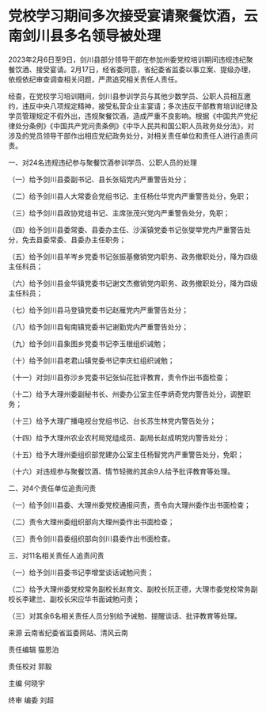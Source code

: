 # 党校学习期间多次接受宴请聚餐饮酒，云南剑川县多名领导被处理

2023年2月6日至9日，剑川县部分领导干部在参加州委党校培训期间违规违纪聚餐饮酒、接受宴请。2月17日，经省委同意，省纪委省监委以事立案、提级办理，依规依纪审查调查相关问题，严肃追究相关责任人责任。

经查，在党校学习培训期间，剑川县参训学员与其他少数学员、公职人员相互邀约，违反中央八项规定精神，接受私营企业主宴请；多次违反干部教育培训纪律及学员管理规定不假外出，违规聚餐饮酒，造成严重不良影响。根据《中国共产党纪律处分条例》《中国共产党问责条例》《中华人民共和国公职人员政务处分法》，对涉及的党员领导干部作出相应党纪政务处分，对相关责任单位和责任人进行追责问责。

一、对24名违规违纪参与聚餐饮酒参训学员、公职人员的处理

（一）给予剑川县委副书记、县长张韬党内严重警告处分；

（二）给予剑川县人大常委会党组书记、主任杨仕华党内严重警告处分，免职；

（三）给予剑川县政协党组书记、主席张茂兴党内严重警告处分，免职；

（四）给予剑川县委常委、县委办主任、沙溪镇党委书记张燮举党内严重警告处分，免去县委常委、县委办主任职务；

（五）给予剑川县羊岑乡党委书记张振基撤销党内职务、政务撤职处分，降为四级主任科员；

（六）给予剑川县金华镇党委书记谢文杰撤销党内职务、政务撤职处分，降为四级主任科员；

（七）给予剑川县马登镇党委书记赵雁党内严重警告处分；

（八）给予剑川县甸南镇党委书记谢勤党内严重警告处分；

（九）给予剑川县象图乡党委书记李玉根组织诫勉；

（十）给予剑川县老君山镇党委书记李庆虹组织诫勉；

（十一）对剑川县弥沙乡党委书记张仙花批评教育，责令作出书面检查；

（十二）给予大理州委副秘书长、州委办公室主任李炳奇党内警告处分，调整职务；

（十三）给予大理广播电视台党组书记、台长苏生林党内警告处分；

（十四）给予大理州农业农村局党组成员、副局长赵成明党内警告处分；

（十五）给予大理州委组织部党建办公室主任杨智党内严重警告处分，免职；

（十六）对违规参与聚餐饮酒、情节轻微的其余9人给予批评教育等处理。

二、对4个责任单位追责问责

（一）给予剑川县委、大理州委党校通报问责，责令向大理州委作出书面检查；

（二）责令大理州委组织部向大理州委作出书面检查；

（三）责令剑川县委组织部向剑川县委作出书面检查。

三、对11名相关责任人追责问责

（一）给予剑川县委书记李增堂谈话诫勉问责；

（二）给予大理州委党校常务副校长赵育文、副校长阮正德，大理市委党校常务副校长李建兰、副校长宋应华书面诫勉问责；

（三）对其余6名相关责任人员分别给予诫勉、提醒谈话、批评教育等处理。

来源 云南省纪委省监委网站、清风云南

责任编辑 猫恩泊

责任校对 郭毅

主编 何晓宇

终审 编委 刘超

